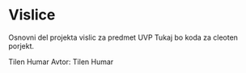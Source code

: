 # Vislice






Osnovni del projekta vislic za predmet UVP
Tukaj bo koda za cleoten porjekt.




Tilen Humar
Avtor: Tilen Humar
